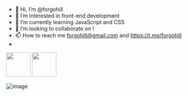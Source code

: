 - 👋 Hi, I’m @forgohill
- 👀 I’m interested in front-end development
- 🌱 I’m currently learning JavaScript and CSS
- 💞️ I’m looking to collaborate on !
- 📫 How to reach me forgohill@gmail.com and https://t.me/forgohill
- 
<img src="https://cdn.jsdelivr.net/gh/devicons/devicon/icons/javascript/javascript-plain.svg" style="width: 64px"/>
<img src="https://cdn.jsdelivr.net/gh/devicons/devicon/icons/css3/css3-original-wordmark.svg" style="width: 64px" />

          
![image](https://www.codewars.com/users/forgohill/badges/small)

<!---
forgohill/forgohill is a ✨ special ✨ repository because its `README.md` (this file) appears on your GitHub profile.
You can click the Preview link to take a look at your changes.
--->
